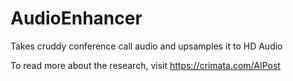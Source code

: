# AudioEnhancer
Takes cruddy conference call audio and upsamples it to HD Audio

To read more about the research, visit https://crimata.com/AIPost
